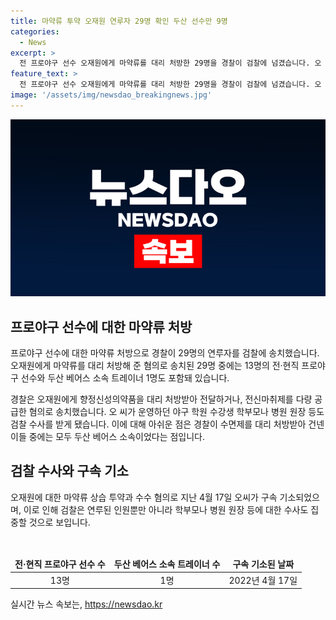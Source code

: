 ```yaml
---
title: 마약류 투약 오재원 연루자 29명 확인 두산 선수만 9명
categories:
  - News
excerpt: >
  전 프로야구 선수 오재원에게 마약류를 대리 처방한 29명을 경찰이 검찰에 넘겼습니다. 오 씨는 향정신성의약품이나 전신마취제를 대신 처방해 주거나 공급한 혐의로 구속 기소됐으며, 이들 중에는 13명의 전·현직 프로야구 선수와 두산 베어스 소속 트레이너 1명도 포함됐습니다. 또한 야구 학원 수강생 학부모나 병원 원장 등도 수사 대상으로 지목되었습니다.
feature_text: >
  전 프로야구 선수 오재원에게 마약류를 대리 처방한 29명을 경찰이 검찰에 넘겼습니다. 오 씨는 향정신성의약품이나 전신마취제를 대신 처방해 주거나 공급한 혐의로 구속 기소됐으며, 이들 중에는 13명의 전·현직 프로야구 선수와 두산 베어스 소속 트레이너 1명도 포함됐습니다. 또한 야구 학원 수강생 학부모나 병원 원장 등도 수사 대상으로 지목되었습니다.
image: '/assets/img/newsdao_breakingnews.jpg'
---
```


<p><img src="/assets/img/newsdao_breakingnews.jpg" alt="pcversion 속보" /></p>

<h2 data-ke-size="size26">프로야구 선수에 대한 마약류 처방</h2>

<p>프로야구 선수에 대한 마약류 처방으로 경찰이 29명의 연루자를 검찰에 송치했습니다. 오재원에게 마약류를 대리 처방해 준 혐의로 송치된 29명 중에는 13명의 전·현직 프로야구 선수와 두산 베어스 소속 트레이너 1명도 포함돼 있습니다.</p>

<p data-ke-size="size16">경찰은 오재원에게 향정신성의약품을 대리 처방받아 전달하거나, 전신마취제를 다량 공급한 혐의로 송치했습니다. 오 씨가 운영하던 야구 학원 수강생 학부모나 병원 원장 등도 검찰 수사를 받게 됐습니다. 이에 대해 아쉬운 점은 경찰이 수면제를 대리 처방받아 건넨 이들 중에는 모두 두산 베어스 소속이었다는 점입니다.</p>

<h2 data-ke-size="size26">검찰 수사와 구속 기소</h2>

<p>오재원에 대한 마약류 상습 투약과 수수 혐의로 지난 4월 17일 오씨가 구속 기소되었으며, 이로 인해 검찰은 연루된 인원뿐만 아니라 학부모나 병원 원장 등에 대한 수사도 집중할 것으로 보입니다.</p>

<p data-ke-size="size16">&nbsp;</p>

<table>
    <thead>
        <tr>
            <td style="text-align: center; height: 17px;"><b>전·현직 프로야구 선수 수</b></td>
            <td style="text-align: center; height: 17px;"><b>두산 베어스 소속 트레이너 수</b></td>
            <td style="text-align: center; height: 17px;"><b>구속 기소된 날짜</b></td>
        </tr>
    </thead>
    <tbody>
        <tr>
            <td style="text-align: center; height: 17px;">13명</td>
            <td style="text-align: center; height: 17px;">1명</td>
            <td style="text-align: center; height: 17px;">2022년 4월 17일</td>
        </tr>
    </tbody>
</table>
실시간 뉴스 속보는, <a href="https://newsdao.kr" rel="dofollow">https://newsdao.kr</a>


